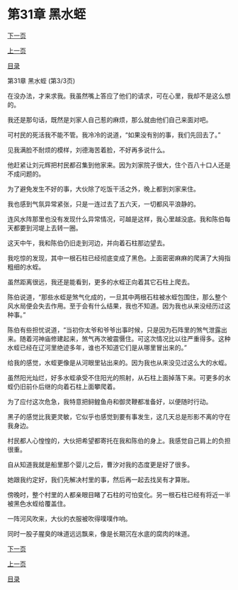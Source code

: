 <h1>第31章    黑水蛭</h1>
            <div><p><a href="./0093_%E7%AC%AC32%E7%AB%A0_%E5%A4%A7%E8%84%9A%E5%8D%B0.md">下一页</a></p><p><a href="./0091_%E7%AC%AC31%E7%AB%A0_%E9%BB%91%E6%B0%B4%E8%9B%AD.md">上一页</a></p><p><a href="../">目录</a></p></div>
            <div><p>第31章    黑水蛭 (第3/3页)</p><p>在没办法，才来求我。我虽然嘴上答应了他们的请求，可在心里，我却不是这么想的。</p><p>我还是那句话，既然是刘家人自己惹的麻烦，那么就由他们自己来面对吧。</p><p>可村民的死活我不能不管。我冷冷的说道，“如果没有别的事，我们先回去了。”</p><p>见我满脸不耐烦的模样，刘德海苦着脸，不好再多说什么。</p><p>他赶紧让刘元辉把村民都召集到他家来。因为刘家院子很大，住个百八十口人还是不成问题的。</p><p>为了避免发生不好的事，大伙除了吃饭干活之外，晚上都到刘家来住。</p><p>我也感到气氛异常紧张，只是一连过去了五六天，一切都风平浪静的。</p><p>连风水阵那里也没有发现什么异常情况，可越是这样，我心里越没底。我和陈伯每天都要到河堤上去转一圈。</p><p>这天中午，我和陈伯仍旧走到河边，并向着石柱那边望去。</p><p>我吃惊的发现，其中一根石柱已经彻底变成了黑色。上面密密麻麻的爬满了大拇指粗细的水蛭。</p><p>虽然距离很远，我还是能看到，更多的水蛭正向着其它石柱上爬去。</p><p>陈伯说道，“那些水蛭是煞气化成的，一旦其中两根石柱被水蛭包围住，那么整个风水局便会失去作用。至于会有什么结果，我也不知道。因为我也从来没经历过这种事。”</p><p>陈伯有些担忧说道，“当初你太爷和爷爷出事时候，只是因为石阵里的煞气泄露出来。随着河神庙修建起来，煞气再次被震慑住。可这次情况比以往严重得多。这种水蛭已经在辽河里绝迹多年，谁也不知道它们是从哪里冒出来的。”</p><p>给我的感觉，水蛭更像是从河眼里钻出来的。因为我也从来没见过这么大的水蛭。</p><p>虽然阳光灿烂，好多水蛭承受不住阳光的照射，从石柱上面掉落下来。可更多的水蛭仍旧前仆后继的向着石柱上面攀爬着。</p><p>为了应付这次危急，我特意把鲟鳇鱼舟和御灵鞭都准备好，以便随时行动。</p><p>黑子的感觉比我更灵敏，它似乎也感觉到要有事发生，这几天总是形影不离的守在我身边。</p><p>村民都人心惶惶的，大伙把希望都寄托在我和陈伯的身上。我感觉自己肩上的负担很重。</p><p>自从知道我就是船里那个婴儿之后，曹汐对我的态度更是好了很多。</p><p>她跟我约定好，我们先解决村里的事，然后再一起去找吴有才算账。</p><p>傍晚时，整个村里的人都亲眼目睹了石柱的可怕变化。另一根石柱已经有将近一半被黑色水蛭给覆盖住。</p><p>一阵河风吹来，大伙的衣服被吹得噗噗作响。</p><p>同时一股子腥臭的味道远远飘来，像是长期沉在水底的腐肉的味道。</p></div>
            <div><p><a href="./0093_%E7%AC%AC32%E7%AB%A0_%E5%A4%A7%E8%84%9A%E5%8D%B0.md">下一页</a></p><p><a href="./0091_%E7%AC%AC31%E7%AB%A0_%E9%BB%91%E6%B0%B4%E8%9B%AD.md">上一页</a></p><p><a href="../">目录</a></p></div>